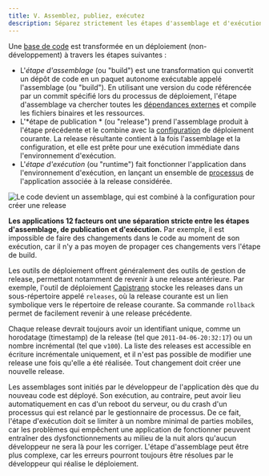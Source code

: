 ```yaml
---
title: V. Assemblez, publiez, exécutez
description: Séparez strictement les étapes d'assemblage et d'exécution
---
```

Une [base de code](./codebase) est transformée en un déploiement (non-développement) à travers les étapes suivantes :

* L'*étape d'assemblage* (ou "build") est une transformation qui convertit un dépôt de code en un paquet autonome exécutable appelé l'assemblage (ou "build"). En utilisant une version du code référencée par un commit spécifié lors du processus de déploiement, l'étape d'assemblage va chercher toutes les [dépendances externes](./dependencies) et compile les fichiers binaires et les ressources.
* L'*étape de publication * (ou "release") prend l'assemblage produit à l'étape précédente et le combine avec la [configuration](./config) de déploiement courante. La release résultante contient à la fois l'assemblage et la configuration, et elle est prête pour une exécution immédiate dans l'environnement d'exécution.
* L'*étape d'exécution* (ou "runtime") fait fonctionner l'application dans l'environnement d'exécution, en lançant un ensemble de [processus](./processes) de l'application associée à la release considérée.

![Le code devient un assemblage, qui est combiné à la configuration pour créer une release](/images/release.png)

**Les applications 12 facteurs ont une séparation stricte entre les étapes d'assemblage, de publication et d'exécution.** Par exemple, il est impossible de faire des changements dans le code au moment de son exécution, car il n'y a pas moyen de propager ces changements vers l'étape de build.

Les outils de déploiement offrent généralement des outils de gestion de release, permettant notamment de revenir à une release antérieure. Par exemple, l'outil de déploiement [Capistrano](https://github.com/capistrano/capistrano/wiki) stocke les releases dans un sous-répertoire appelé `releases`, où la release courante est un lien symbolique vers le répertoire de release courante. Sa commande `rollback` permet de facilement revenir à une release précédente.

Chaque release devrait toujours avoir un identifiant unique, comme un horodatage (timestamp) de la release (tel que `2011-04-06-20:32:17`) ou un nombre incrémental (tel que `v100`). La liste des releases est accessible en écriture incrémentale uniquement, et il n'est pas possible de modifier une release une fois qu'elle a été réalisée. Tout changement doit créer une nouvelle release.

Les assemblages sont initiés par le développeur de l'application dès que du nouveau code est déployé. Son exécution, au contraire, peut avoir lieu automatiquement en cas d'un reboot du serveur, ou du crash d'un processus qui est relancé par le gestionnaire de processus. De ce fait, l'étape d'exécution doit se limiter à un nombre minimal de parties mobiles, car les problèmes qui empêchent une application de fonctionner peuvent entraîner des dysfonctionnements au milieu de la nuit alors qu'aucun développeur ne sera là pour les corriger. L'étape d'assemblage peut être plus complexe, car les erreurs pourront toujours être résolues par le développeur qui réalise le déploiement.


